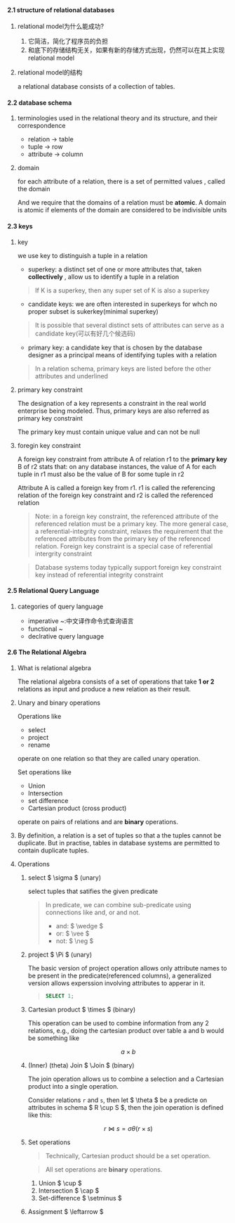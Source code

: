 #### 2.1 structure of relational databases
1. relational model为什么能成功?
    1. 它简洁，简化了程序员的负担
    2. 和底下的存储结构无关，如果有新的存储方式出现，仍然可以在其上实现relational
    model

2. relational model的结构
   
   a relational database consists of a collection of tables.

#### 2.2 database schema
1. terminologies used in the relational theory and its structure, and their correspondence

   * relation -> table
   * tuple -> row
   * attribute -> column

2. domain
   
   for each attribute of a relation, there is a set of permitted values , 
   called the domain

   And we require that the domains of a relation must be **atomic**. A domain is
   atomic if elements of the domain are considered to be indivisible units

#### 2.3 keys
1. key
  
   we use key to distinguish a tuple in a relation

   * superkey: a distinct set of one or more attributes that, taken **collectively**
   , allow us to identify a tuple in a relation
   > If K is a superkey, then any super set of K is also a superkey
   * candidate keys: we are often interested in superkeys for whch no proper 
   subset is sukerkey(minimal superkey)
   > It is possible that several distinct sets of attributes can serve as a candidate
   key(可以有好几个候选码)
   * primary key: a candidate key that is chosen by the database designer as a
   principal means of identifying tuples with a relation
   > In a relation schema, primary keys are listed before the other attributes
   and underlined

2. primary key constraint
   
   The designation of a key represents a constraint in the real world enterprise
   being modeled. Thus, primary keys are also referred as primary key constraint

   The primary key must contain unique value and can not be null

3. foregin key constraint

   A foreign key constraint from attribute A of relation r1 to the **primary key** B
   of r2 stats that: on any database instances, the value of A for each tuple in r1
   must also be the value of B for some tuple in r2

   Attribute A is called a foreign key from r1. r1 is called the referencing relation
   of the foreign key constraint and r2 is called the referenced relation

   > Note: in a foreign key constraint, the referenced attribute of the referenced 
   relation must be a primary key. The more general case, a referential-integrity
   constraint, relaxes the requirement that the referenced attributes from the
   primary key of the referenced relation. Foreign key constraint is a special
   case of referential intergrity constraint
   
   > Database systems today typically support foreign key constraint key instead
   of referential integrity constraint

#### 2.5 Relational Query Language
1. categories of query language
  
   * imperative ~:中文译作命令式查询语言
   * functional ~
   * declrative query language

#### 2.6 The Relational Algebra

1. What is relational algebra

   The relational algebra consists of a set of operations that take **1 or 2**
   relations as input and produce a new relation as their result.

2. Unary and binary operations

   Operations like 

   * select
   * project
   * rename

   operate on one relation so that they are called unary operation.

   Set operations like

   * Union
   * Intersection
   * set difference
   * Cartesian product (cross product)

   operate on pairs of relations and are **binary** operations.

3. By definition, a relation is a set of tuples so that a the tuples cannot
   be duplicate. But in practise, tables in database systems are permitted to
   contain duplicate tuples.

4. Operations

   1. select $ \sigma $ (unary)

      select tuples that satifies the given predicate

      > In predicate, we can combine sub-predicate using connections like and, 
      > or and not. 
      >
      > * and: $ \wedge $
      > * or: $ \vee $
      > * not: $ \neg $

   2. project $ \Pi $ (unary)
   
      The basic version of project operation allows only attribute names to be 
      present in the predicate(referenced columns), a generalized version allows 
      experssion involving attributes to apperar in it.

      > ```sql
      > SELECT 1;
      > ```

   3. Cartesian product $ \times $ (binary)

      This operation can be used to combine information from any 2 relations, e.g.,
      doing the cartesian product over table a and b would be something like

      $$ a \times b $$

   4. (Inner) (theta) Join $ \Join $ (binary)

      The join operation allows us to combine a selection and a Cartesian product
      into a single operation.

      Consider relations `r` and `s`, then let $ \theta $ be a predicte on attributes
      in schema $ R \cup S $, then the join operation is defined like this:

      $$ r \Join s = \sigma \theta (r \times s) $$

   5. Set operations

      > Technically, Cartesian product should be a set operation.

      > All set operations are **binary** operations.

      1. Union $ \cup $
      2. Intersection $ \cap $ 
      3. Set-difference $ \setminus $ 
   
   6. Assignment $ \leftarrow $

